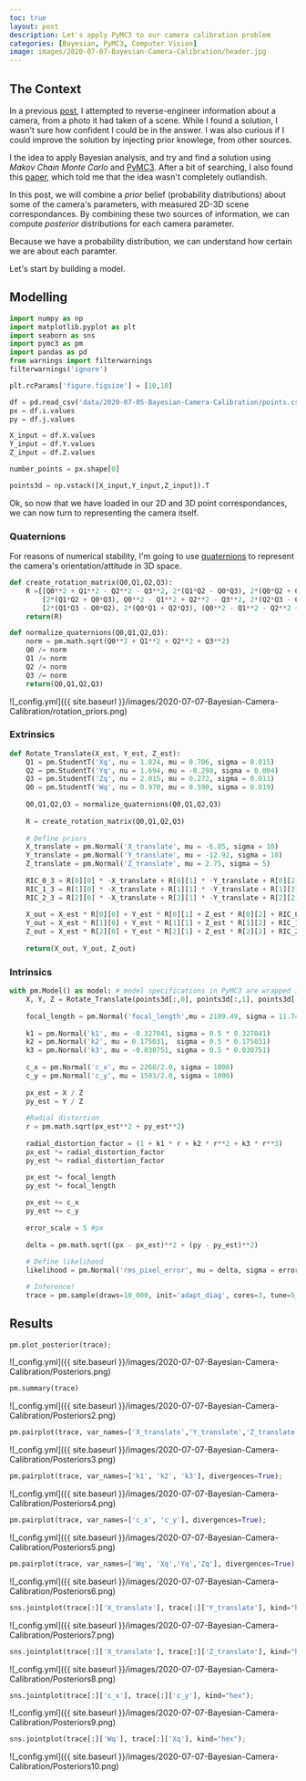 ```yaml
---
toc: true
layout: post
description: Let's apply PyMC3 to our camera calibration problem
categories: [Bayesian, PyMC3, Computer Vision]
image: images/2020-07-07-Bayesian-Camera-Calibration/header.jpg
---
```


## The Context
In a previous [post](https://cgcooke.github.io/Blog/computer%20vision/optimisation/linear%20algebra/2020/02/23/An-Adventure-In-Camera-Calibration.html), I attempted to reverse-engineer information about a camera, from a photo it had taken of a scene. While I found a solution, I wasn't sure how confident I could be in the answer. I was also curious if I could improve the solution by injecting prior knowlege, from other sources.


I the idea to apply Bayesian analysis, and try and find a solution using *Makov Chain Monte Carlo* and [PyMC3](https://docs.pymc.io/). After a bit of searching, I also found this [paper](https://www.sciencedirect.com/science/article/pii/S0924271619302734), which told me that the idea wasn't completely outlandish.


In this post, we will combine a *prior* belief (probability distributions) about some of the camera's parameters, with measured 2D-3D scene correspondances. By combining these two sources of information, we can compute *posterior* distributions for each camera parameter. 

Because we have a probability distribution, we can understand how certain we are about each paramter. 

Let's start by building a model.


## Modelling
```python
import numpy as np
import matplotlib.pyplot as plt
import seaborn as sns
import pymc3 as pm
import pandas as pd
from warnings import filterwarnings
filterwarnings('ignore')

plt.rcParams['figure.figsize'] = [10,10]
```

```python
df = pd.read_csv('data/2020-07-05-Bayesian-Camera-Calibration/points.csv',sep =' ')
px = df.i.values
py = df.j.values

X_input = df.X.values
Y_input = df.Y.values
Z_input = df.Z.values

number_points = px.shape[0]

points3d = np.vstack([X_input,Y_input,Z_input]).T
```


Ok, so now that we have loaded in our 2D and 3D point correspondances, we can now turn to representing the camera itself.

### Quaternions


For reasons of numerical stability, I'm going to use [quaternions](https://www.youtube.com/watch?v=3BR8tK-LuB0) to represent the camera's orientation/attitude in 3D space. 


```python
def create_rotation_matrix(Q0,Q1,Q2,Q3):
    R =[[Q0**2 + Q1**2 - Q2**2 - Q3**2, 2*(Q1*Q2 - Q0*Q3), 2*(Q0*Q2 + Q1*Q3)],
        [2*(Q1*Q2 + Q0*Q3), Q0**2 - Q1**2 + Q2**2 - Q3**2, 2*(Q2*Q3 - Q0*Q1)],
        [2*(Q1*Q3 - Q0*Q2), 2*(Q0*Q1 + Q2*Q3), (Q0**2 - Q1**2 - Q2**2 + Q3**2)]]
    return(R)

def normalize_quaternions(Q0,Q1,Q2,Q3):
    norm = pm.math.sqrt(Q0**2 + Q1**2 + Q2**2 + Q3**2)
    Q0 /= norm
    Q1 /= norm
    Q2 /= norm
    Q3 /= norm
    return(Q0,Q1,Q2,Q3)
```

![_config.yml]({{ site.baseurl }}/images/2020-07-07-Bayesian-Camera-Calibration/rotation_priors.png)



### Extrinsics



```python
def Rotate_Translate(X_est, Y_est, Z_est):
    Q1 = pm.StudentT('Xq', nu = 1.824, mu = 0.706, sigma = 0.015)
    Q2 = pm.StudentT('Yq', nu = 1.694, mu = -0.298, sigma = 0.004)
    Q3 = pm.StudentT('Zq', nu = 2.015, mu = 0.272, sigma = 0.011)
    Q0 = pm.StudentT('Wq', nu = 0.970, mu = 0.590, sigma = 0.019)
    
    Q0,Q1,Q2,Q3 = normalize_quaternions(Q0,Q1,Q2,Q3)
    
    R = create_rotation_matrix(Q0,Q1,Q2,Q3)
    
    # Define priors 
    X_translate = pm.Normal('X_translate', mu = -6.85, sigma = 10)
    Y_translate = pm.Normal('Y_translate', mu = -12.92, sigma = 10)
    Z_translate = pm.Normal('Z_translate', mu = 2.75, sigma = 5)
    
    RIC_0_3 = R[0][0] * -X_translate + R[0][1] * -Y_translate + R[0][2] * -Z_translate
    RIC_1_3 = R[1][0] * -X_translate + R[1][1] * -Y_translate + R[1][2] * -Z_translate
    RIC_2_3 = R[2][0] * -X_translate + R[2][1] * -Y_translate + R[2][2] * -Z_translate
    
    X_out = X_est * R[0][0] + Y_est * R[0][1] + Z_est * R[0][2] + RIC_0_3
    Y_out = X_est * R[1][0] + Y_est * R[1][1] + Z_est * R[1][2] + RIC_1_3
    Z_out = X_est * R[2][0] + Y_est * R[2][1] + Z_est * R[2][2] + RIC_2_3
    
    return(X_out, Y_out, Z_out)
```


### Intrinsics
```python
with pm.Model() as model: # model specifications in PyMC3 are wrapped in a with-statement
    X, Y, Z = Rotate_Translate(points3d[:,0], points3d[:,1], points3d[:,2])
    
    focal_length = pm.Normal('focal_length',mu = 2189.49, sigma = 11.74)
     
    k1 = pm.Normal('k1', mu = -0.327041, sigma = 0.5 * 0.327041)
    k2 = pm.Normal('k2', mu = 0.175031,  sigma = 0.5 * 0.175031)
    k3 = pm.Normal('k3', mu = -0.030751, sigma = 0.5 * 0.030751)
    
    c_x = pm.Normal('c_x', mu = 2268/2.0, sigma = 1000)
    c_y = pm.Normal('c_y', mu = 1503/2.0, sigma = 1000)
    
    px_est = X / Z
    py_est = Y / Z
    
    #Radial distortion
    r = pm.math.sqrt(px_est**2 + py_est**2)
    
    radial_distortion_factor = (1 + k1 * r + k2 * r**2 + k3 * r**3)
    px_est *= radial_distortion_factor
    py_est *= radial_distortion_factor
    
    px_est *= focal_length
    py_est *= focal_length

    px_est += c_x
    py_est += c_y
    
    error_scale = 5 #px
    
    delta = pm.math.sqrt((px - px_est)**2 + (py - py_est)**2)
    
    # Define likelihood
    likelihood = pm.Normal('rms_pixel_error', mu = delta, sigma = error_scale, observed=np.zeros(number_points))

    # Inference!
    trace = pm.sample(draws=10_000, init='adapt_diag', cores=3, tune=5_000)
```


## Results
```python
pm.plot_posterior(trace);
```

![_config.yml]({{ site.baseurl }}/images/2020-07-07-Bayesian-Camera-Calibration/Posteriors.png)


```python
pm.summary(trace)
```


![_config.yml]({{ site.baseurl }}/images/2020-07-07-Bayesian-Camera-Calibration/Posteriors2.png)


```python
pm.pairplot(trace, var_names=['X_translate','Y_translate','Z_translate'], divergences=True);
```

![_config.yml]({{ site.baseurl }}/images/2020-07-07-Bayesian-Camera-Calibration/Posteriors3.png)

```python
pm.pairplot(trace, var_names=['k1', 'k2', 'k3'], divergences=True);
```

![_config.yml]({{ site.baseurl }}/images/2020-07-07-Bayesian-Camera-Calibration/Posteriors4.png)

```python
pm.pairplot(trace, var_names=['c_x', 'c_y'], divergences=True);
```

![_config.yml]({{ site.baseurl }}/images/2020-07-07-Bayesian-Camera-Calibration/Posteriors5.png)

```python
pm.pairplot(trace, var_names=['Wq', 'Xq','Yq','Zq'], divergences=True);
```

![_config.yml]({{ site.baseurl }}/images/2020-07-07-Bayesian-Camera-Calibration/Posteriors6.png)


```python
sns.jointplot(trace[:]['X_translate'], trace[:]['Y_translate'], kind="hex");
```

![_config.yml]({{ site.baseurl }}/images/2020-07-07-Bayesian-Camera-Calibration/Posteriors7.png)

```python
sns.jointplot(trace[:]['X_translate'], trace[:]['Z_translate'], kind="hex");
```

![_config.yml]({{ site.baseurl }}/images/2020-07-07-Bayesian-Camera-Calibration/Posteriors8.png)

```python
sns.jointplot(trace[:]['c_x'], trace[:]['c_y'], kind="hex");
```

![_config.yml]({{ site.baseurl }}/images/2020-07-07-Bayesian-Camera-Calibration/Posteriors9.png)

```python
sns.jointplot(trace[:]['Wq'], trace[:]['Xq'], kind="hex");
```


![_config.yml]({{ site.baseurl }}/images/2020-07-07-Bayesian-Camera-Calibration/Posteriors10.png)








